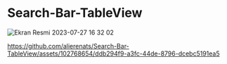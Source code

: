 # Search-Bar-TableView
![Ekran Resmi 2023-07-27 16 32 02](https://github.com/alierenats/Search-Bar-TableView/assets/102768654/be7bd58c-c22d-43a8-83a3-95c9d24af0f6)


https://github.com/alierenats/Search-Bar-TableView/assets/102768654/ddb294f9-a3fc-44de-8796-dcebc5191ea5

